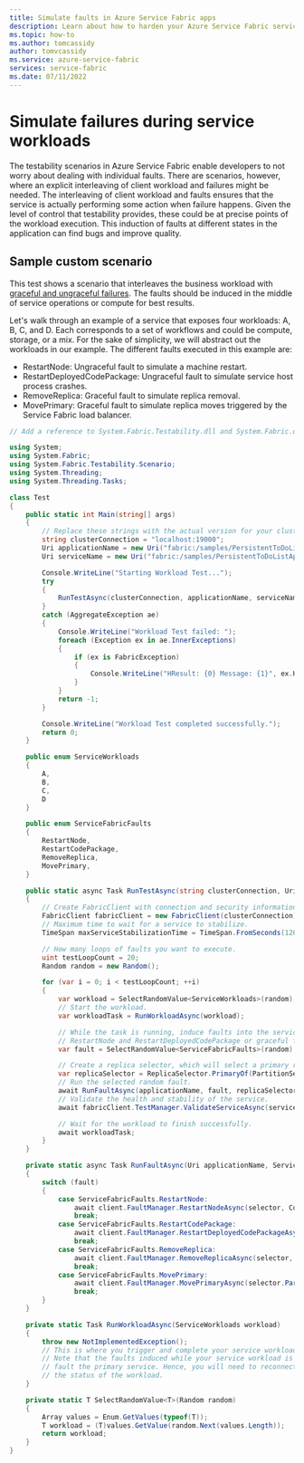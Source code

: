```yaml
---
title: Simulate faults in Azure Service Fabric apps 
description: Learn about how to harden your Azure Service Fabric services against graceful and ungraceful failures.
ms.topic: how-to
ms.author: tomcassidy
author: tomvcassidy
ms.service: azure-service-fabric
services: service-fabric
ms.date: 07/11/2022
---
```


# Simulate failures during service workloads
The testability scenarios in Azure Service Fabric enable developers to not worry about dealing with individual faults. There are scenarios, however, where an explicit interleaving of client workload and failures might be needed. The interleaving of client workload and faults ensures that the service is actually performing some action when failure happens. Given the level of control that testability provides, these could be at precise points of the workload execution. This induction of faults at different states in the application can find bugs and improve quality.

## Sample custom scenario
This test shows a scenario that interleaves the business workload with [graceful and ungraceful failures](service-fabric-testability-actions.md#graceful-vs-ungraceful-fault-actions). The faults should be induced in the middle of service operations or compute for best results.

Let's walk through an example of a service that exposes four workloads: A, B, C, and D. Each corresponds to a set of workflows and could be compute, storage, or a mix. For the sake of simplicity, we will abstract out the workloads in our example. The different faults executed in this example are:

* RestartNode: Ungraceful fault to simulate a machine restart.
* RestartDeployedCodePackage: Ungraceful fault to simulate service host process crashes.
* RemoveReplica: Graceful fault to simulate replica removal.
* MovePrimary: Graceful fault to simulate replica moves triggered by the Service Fabric load balancer.

```csharp
// Add a reference to System.Fabric.Testability.dll and System.Fabric.dll.

using System;
using System.Fabric;
using System.Fabric.Testability.Scenario;
using System.Threading;
using System.Threading.Tasks;

class Test
{
    public static int Main(string[] args)
    {
        // Replace these strings with the actual version for your cluster and application.
        string clusterConnection = "localhost:19000";
        Uri applicationName = new Uri("fabric:/samples/PersistentToDoListApp");
        Uri serviceName = new Uri("fabric:/samples/PersistentToDoListApp/PersistentToDoListService");

        Console.WriteLine("Starting Workload Test...");
        try
        {
            RunTestAsync(clusterConnection, applicationName, serviceName).Wait();
        }
        catch (AggregateException ae)
        {
            Console.WriteLine("Workload Test failed: ");
            foreach (Exception ex in ae.InnerExceptions)
            {
                if (ex is FabricException)
                {
                    Console.WriteLine("HResult: {0} Message: {1}", ex.HResult, ex.Message);
                }
            }
            return -1;
        }

        Console.WriteLine("Workload Test completed successfully.");
        return 0;
    }

    public enum ServiceWorkloads
    {
        A,
        B,
        C,
        D
    }

    public enum ServiceFabricFaults
    {
        RestartNode,
        RestartCodePackage,
        RemoveReplica,
        MovePrimary,
    }

    public static async Task RunTestAsync(string clusterConnection, Uri applicationName, Uri serviceName)
    {
        // Create FabricClient with connection and security information here.
        FabricClient fabricClient = new FabricClient(clusterConnection);
        // Maximum time to wait for a service to stabilize.
        TimeSpan maxServiceStabilizationTime = TimeSpan.FromSeconds(120);

        // How many loops of faults you want to execute.
        uint testLoopCount = 20;
        Random random = new Random();

        for (var i = 0; i < testLoopCount; ++i)
        {
            var workload = SelectRandomValue<ServiceWorkloads>(random);
            // Start the workload.
            var workloadTask = RunWorkloadAsync(workload);

            // While the task is running, induce faults into the service. They can be ungraceful faults like
            // RestartNode and RestartDeployedCodePackage or graceful faults like RemoveReplica or MovePrimary.
            var fault = SelectRandomValue<ServiceFabricFaults>(random);

            // Create a replica selector, which will select a primary replica from the given service to test.
            var replicaSelector = ReplicaSelector.PrimaryOf(PartitionSelector.RandomOf(serviceName));
            // Run the selected random fault.
            await RunFaultAsync(applicationName, fault, replicaSelector, fabricClient);
            // Validate the health and stability of the service.
            await fabricClient.TestManager.ValidateServiceAsync(serviceName, maxServiceStabilizationTime);

            // Wait for the workload to finish successfully.
            await workloadTask;
        }
    }

    private static async Task RunFaultAsync(Uri applicationName, ServiceFabricFaults fault, ReplicaSelector selector, FabricClient client)
    {
        switch (fault)
        {
            case ServiceFabricFaults.RestartNode:
                await client.FaultManager.RestartNodeAsync(selector, CompletionMode.Verify);
                break;
            case ServiceFabricFaults.RestartCodePackage:
                await client.FaultManager.RestartDeployedCodePackageAsync(applicationName, selector, CompletionMode.Verify);
                break;
            case ServiceFabricFaults.RemoveReplica:
                await client.FaultManager.RemoveReplicaAsync(selector, CompletionMode.Verify, false);
                break;
            case ServiceFabricFaults.MovePrimary:
                await client.FaultManager.MovePrimaryAsync(selector.PartitionSelector);
                break;
        }
    }

    private static Task RunWorkloadAsync(ServiceWorkloads workload)
    {
        throw new NotImplementedException();
        // This is where you trigger and complete your service workload.
        // Note that the faults induced while your service workload is running will
        // fault the primary service. Hence, you will need to reconnect to complete or check
        // the status of the workload.
    }

    private static T SelectRandomValue<T>(Random random)
    {
        Array values = Enum.GetValues(typeof(T));
        T workload = (T)values.GetValue(random.Next(values.Length));
        return workload;
    }
}
```
